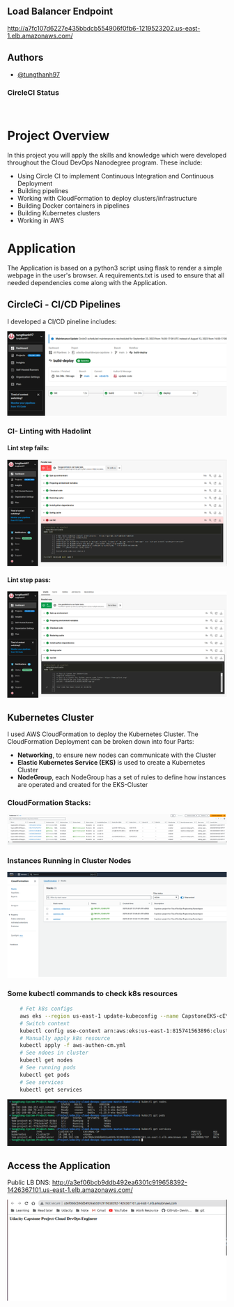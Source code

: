 ## Load Balancer Endpoint

http://a7fc107d6227e435bbdcb554906f0fb6-1219523202.us-east-1.elb.amazonaws.com/

## Authors

- [@tungthanh97](https://www.github.com/tungthanh97)

### CircleCI Status

[![<CircleCI>](https://circleci.com/gh/tungthanh97/udacity-cloud-devops-capstone.svg?style=svg)](https://github.com/tungthanh97/udacity-cloud-devops-capstone)

# Project Overview

In this project you will apply the skills and knowledge which were developed throughout the Cloud DevOps Nanodegree program. These include:

- Using Circle CI to implement Continuous Integration and Continuous Deployment
- Building pipelines
- Working with CloudFormation to deploy clusters/infrastructure
- Building Docker containers in pipelines
- Building Kubernetes clusters
- Working in AWS

# Application

The Application is based on a python3 script using flask to render a simple webpage in the user's browser. A requirements.txt is used to ensure that all needed dependencies come along with the Application.

## CircleCi - CI/CD Pipelines
 I developed a CI/CD pineline includes:

 ![Pineline](./screenshots/circleCI-pineline.png)

 ### CI- Linting with Hadolint
 #### Lint step fails:

![Linting step fail](./screenshots/lint-failed.png)

 #### Lint step pass:

 ![Linting step passed](./screenshots/lint-passed.png)

## Kubernetes Cluster

I used AWS CloudFormation to deploy the Kubernetes Cluster.
The CloudFormation Deployment can be broken down into four Parts:
- **Networking**, to ensure new nodes can communicate with the Cluster
- **Elastic Kubernetes Service (EKS)** is used to create a Kubernetes Cluster
- **NodeGroup**, each NodeGroup has a set of rules to define how instances are operated and created for the EKS-Cluster

### CloudFormation Stacks:

![CloudFormation stacks](./screenshots/ec2_instances.png)

### Instances Running in Cluster Nodes

![Instances](./screenshots/cloudformation-stacks.png)

### Some kubectl commands to check k8s resources

```bash
    # Fet k8s configs
    aws eks --region us-east-1 update-kubeconfig --name CapstoneEKS-cEYGixysybXa
    # Switch context
    kubectl config use-context arn:aws:eks:us-east-1:815741563896:cluster/CapstoneEKS-cEYGixysybXa
    # Manually apply k8s resource
    kubectl apply -f aws-authen-cm.yml
    # See ndoes in cluster
    kubectl get nodes
    # See running pods
    kubectl get pods
    # See services
    kubectl get services
```

![Instances](./screenshots/instances-running-cluster-nodes.png)

## Access the Application

Public LB DNS: http://a3ef06bcb9ddb492ea6301c919658392-1426367101.us-east-1.elb.amazonaws.com/

![Access LB DNS](./screenshots/access-the-application.png)


